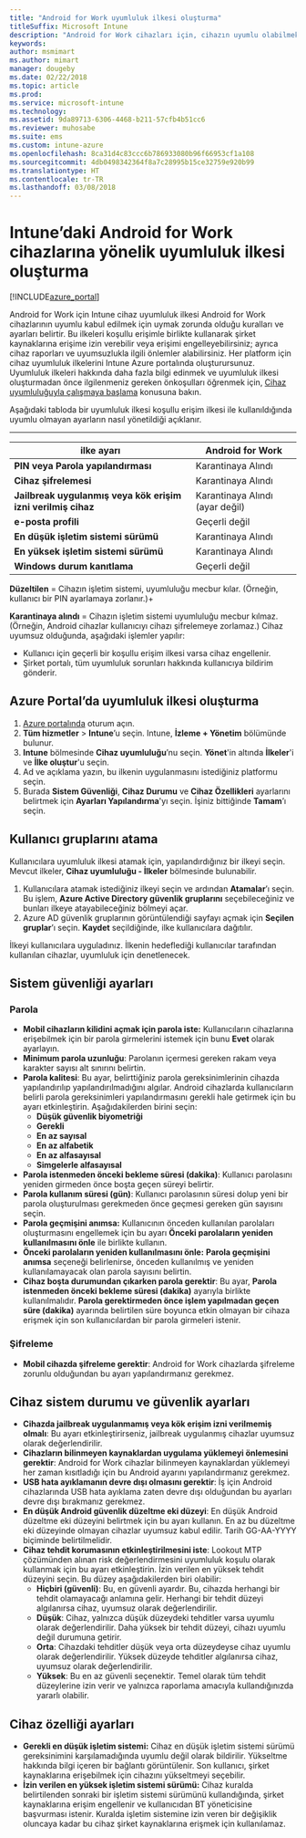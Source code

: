 ```yaml
---
title: "Android for Work uyumluluk ilkesi oluşturma"
titleSuffix: Microsoft Intune
description: "Android for Work cihazları için, cihazın uyumlu olabilmek için karşılamak zorunda olduğu gereksinimleri belirtebileceğiniz bir Intune cihaz uyumluluk ilkesi oluşturun."
keywords: 
author: msmimart
ms.author: mimart
manager: dougeby
ms.date: 02/22/2018
ms.topic: article
ms.prod: 
ms.service: microsoft-intune
ms.technology: 
ms.assetid: 9da89713-6306-4468-b211-57cfb4b51cc6
ms.reviewer: muhosabe
ms.suite: ems
ms.custom: intune-azure
ms.openlocfilehash: 8ca31d4c83ccc6b786933080b96f66953cf1a108
ms.sourcegitcommit: 4db0498342364f8a7c28995b15ce32759e920b99
ms.translationtype: HT
ms.contentlocale: tr-TR
ms.lasthandoff: 03/08/2018
---
```

# <a name="how-to-create-a-device-compliance-policy-for-android-for-work-devices-in-intune"></a>Intune’daki Android for Work cihazlarına yönelik uyumluluk ilkesi oluşturma


[!INCLUDE[azure_portal](./includes/azure_portal.md)]

Android for Work için Intune cihaz uyumluluk ilkesi Android for Work cihazlarının uyumlu kabul edilmek için uymak zorunda olduğu kuralları ve ayarları belirtir. Bu ilkeleri koşullu erişimle birlikte kullanarak şirket kaynaklarına erişime izin verebilir veya erişimi engelleyebilirsiniz; ayrıca cihaz raporları ve uyumsuzlukla ilgili önlemler alabilirsiniz. Her platform için cihaz uyumluluk ilkelerini Intune Azure portalında oluşturursunuz. Uyumluluk ilkeleri hakkında daha fazla bilgi edinmek ve uyumluluk ilkesi oluşturmadan önce ilgilenmeniz gereken önkoşulları öğrenmek için, [Cihaz uyumluluğuyla çalışmaya başlama](device-compliance-get-started.md) konusuna bakın.

Aşağıdaki tabloda bir uyumluluk ilkesi koşullu erişim ilkesi ile kullanıldığında uyumlu olmayan ayarların nasıl yönetildiği açıklanır.

--------------------------

|**ilke ayarı**| **Android for Work** |
| --- | --- |
| **PIN veya Parola yapılandırması** |  Karantinaya Alındı |
| **Cihaz şifrelemesi** |  Karantinaya Alındı |
| **Jailbreak uygulanmış veya kök erişim izni verilmiş cihaz** | Karantinaya Alındı (ayar değil) |
| **e-posta profili** | Geçerli değil |
| **En düşük işletim sistemi sürümü** | Karantinaya Alındı |
| **En yüksek işletim sistemi sürümü** | Karantinaya Alındı |
| **Windows durum kanıtlama** |Geçerli değil |

**Düzeltilen** = Cihazın işletim sistemi, uyumluluğu mecbur kılar. (Örneğin, kullanıcı bir PIN ayarlamaya zorlanır.)+

**Karantinaya alındı** = Cihazın işletim sistemi uyumluluğu mecbur kılmaz. (Örneğin, Android cihazlar kullanıcıyı cihazı şifrelemeye zorlamaz.) Cihaz uyumsuz olduğunda, aşağıdaki işlemler yapılır:

- Kullanıcı için geçerli bir koşullu erişim ilkesi varsa cihaz engellenir.
- Şirket portalı, tüm uyumluluk sorunları hakkında kullanıcıya bildirim gönderir.

## <a name="create-a-compliance-policy-in-the-azure-portal"></a>Azure Portal’da uyumluluk ilkesi oluşturma

1. [Azure portalında](https://portal.azure.com) oturum açın.
2. **Tüm hizmetler** > **Intune**’u seçin. Intune, **İzleme + Yönetim** bölümünde bulunur.
1. **Intune** bölmesinde **Cihaz uyumluluğu**’nu seçin. **Yönet**'in altında **İlkeler**'i ve **İlke oluştur**'u seçin.
2. Ad ve açıklama yazın, bu ilkenin uygulanmasını istediğiniz platformu seçin.
3. Burada **Sistem Güvenliği**, **Cihaz Durumu** ve **Cihaz Özellikleri** ayarlarını belirtmek için **Ayarları Yapılandırma**'yı seçin. İşiniz bittiğinde **Tamam**’ı seçin.

<!--- 4. Choose **Actions for noncompliance** to say what actions should happen when a device is determined as noncompliant with this policy.
5. In the **Actions for noncompliance** pane, choose **Add** to create a new action.  The action parameters pane allows you to specify the action, email recipients that should receive the notification in addition to the user of the device, and the content of the notification that you want to send.
6. The message template option allows you to create several custom emails depending on when the action is set to take. For example, you can create a message for notifications that are sent for the first time and a different message for final warning before access is blocked. The custom messages that you create can be used for all your device compliance policy.
7. Specify the **Grace period** which determines when that action to take place.  For example, you may want to send a notification as soon as the device is evaluated as noncompliant, but allow some time before enforcing the conditional access policy to block access to company resources like SharePoint online.
8. Choose **Add** to finish creating the action.
9. You can create multiple actions and the sequence in which they should occur. Choose **Ok** when you are finished creating all the actions.--->

## <a name="assign-user-groups"></a>Kullanıcı gruplarını atama

Kullanıcılara uyumluluk ilkesi atamak için, yapılandırdığınız bir ilkeyi seçin. Mevcut ilkeler, **Cihaz uyumluluğu - İlkeler** bölmesinde bulunabilir.

1. Kullanıcılara atamak istediğiniz ilkeyi seçin ve ardından **Atamalar**’ı seçin. Bu işlem, **Azure Active Directory güvenlik gruplarını** seçebileceğiniz ve bunları ilkeye atayabileceğiniz bölmeyi açar.
2. Azure AD güvenlik gruplarının görüntülendiği sayfayı açmak için **Seçilen gruplar**’ı seçin.  **Kaydet** seçildiğinde, ilke kullanıcılara dağıtılır.

İlkeyi kullanıcılara uyguladınız.  İlkenin hedeflediği kullanıcılar tarafından kullanılan cihazlar, uyumluluk için denetlenecek.

<!--- ##  Compliance policy settings--->

## <a name="system-security-settings"></a>Sistem güvenliği ayarları

### <a name="password"></a>Parola

- **Mobil cihazların kilidini açmak için parola iste:** Kullanıcıların cihazlarına erişebilmek için bir parola girmelerini istemek için bunu **Evet** olarak ayarlayın.
- **Minimum parola uzunluğu**: Parolanın içermesi gereken rakam veya karakter sayısı alt sınırını belirtin.
- **Parola kalitesi**: Bu ayar, belirttiğiniz parola gereksinimlerinin cihazda yapılandırılıp yapılandırılmadığını algılar. Android cihazlarda kullanıcıların belirli parola gereksinimleri yapılandırmasını gerekli hale getirmek için bu ayarı etkinleştirin. Aşağıdakilerden birini seçin:
  - **Düşük güvenlik biyometriği**
  - **Gerekli**
  - **En az sayısal**
  - **En az alfabetik**
  - **En az alfasayısal**
  - **Simgelerle alfasayısal**
- **Parola istenmeden önceki bekleme süresi (dakika)**: Kullanıcı parolasını yeniden girmeden önce boşta geçen süreyi belirtir.
- **Parola kullanım süresi (gün)**: Kullanıcı parolasının süresi dolup yeni bir parola oluşturulması gerekmeden önce geçmesi gereken gün sayısını seçin.
- **Parola geçmişini anımsa:** Kullanıcının önceden kullanılan parolaları oluşturmasını engellemek için bu ayarı **Önceki parolaların yeniden kullanılmasını önle** ile birlikte kullanın.
- **Önceki parolaların yeniden kullanılmasını önle:** **Parola geçmişini anımsa** seçeneği belirlenirse, önceden kullanılmış ve yeniden kullanılamayacak olan parola sayısını belirtin.
- **Cihaz boşta durumundan çıkarken parola gerektir**: Bu ayar, **Parola istenmeden önceki bekleme süresi (dakika)** ayarıyla birlikte kullanılmalıdır. **Parola gerektirmeden önce işlem yapılmadan geçen süre (dakika)** ayarında belirtilen süre boyunca etkin olmayan bir cihaza erişmek için son kullanıcılardan bir parola girmeleri istenir.


### <a name="encryption"></a>Şifreleme

- **Mobil cihazda şifreleme gerektir**: Android for Work cihazlarda şifreleme zorunlu olduğundan bu ayarı yapılandırmanız gerekmez.


## <a name="device-health-and-security-settings"></a>Cihaz sistem durumu ve güvenlik ayarları

- **Cihazda jailbreak uygulanmamış veya kök erişim izni verilmemiş olmalı**: Bu ayarı etkinleştirirseniz, jailbreak uygulanmış cihazlar uyumsuz olarak değerlendirilir.
- **Cihazların bilinmeyen kaynaklardan uygulama yüklemeyi önlemesini gerektir**: Android for Work cihazlar bilinmeyen kaynaklardan yüklemeyi her zaman kısıtladığı için bu Android ayarını yapılandırmanız gerekmez.
- **USB hata ayıklamanın devre dışı olmasını gerektir**: İş için Android cihazlarında USB hata ayıklama zaten devre dışı olduğundan bu ayarları devre dışı bırakmanız gerekmez.
- **En düşük Android güvenlik düzeltme eki düzeyi**: En düşük Android düzeltme eki düzeyini belirtmek için bu ayarı kullanın. En az bu düzeltme eki düzeyinde olmayan cihazlar uyumsuz kabul edilir. Tarih GG-AA-YYYY biçiminde belirtilmelidir.
- **Cihaz tehdit korumasının etkinleştirilmesini iste**: Lookout MTP çözümünden alınan risk değerlendirmesini uyumluluk koşulu olarak kullanmak için bu ayarı etkinleştirin. İzin verilen en yüksek tehdit düzeyini seçin. Bu düzey aşağıdakilerden biri olabilir:
  - **Hiçbiri (güvenli)**: Bu, en güvenli ayardır. Bu, cihazda herhangi bir tehdit olamayacağı anlamına gelir. Herhangi bir tehdit düzeyi algılanırsa cihaz, uyumsuz olarak değerlendirilir.
  - **Düşük**: Cihaz, yalnızca düşük düzeydeki tehditler varsa uyumlu olarak değerlendirilir. Daha yüksek bir tehdit düzeyi, cihazı uyumlu değil durumuna getirir.
  - **Orta**: Cihazdaki tehditler düşük veya orta düzeydeyse cihaz uyumlu olarak değerlendirilir. Yüksek düzeyde tehditler algılanırsa cihaz, uyumsuz olarak değerlendirilir.
  - **Yüksek**: Bu en az güvenli seçenektir. Temel olarak tüm tehdit düzeylerine izin verir ve yalnızca raporlama amacıyla kullandığınızda yararlı olabilir.

## <a name="device-property-settings"></a>Cihaz özelliği ayarları

- **Gerekli en düşük işletim sistemi:** Cihaz en düşük işletim sistemi sürümü gereksinimini karşılamadığında uyumlu değil olarak bildirilir. Yükseltme hakkında bilgi içeren bir bağlantı görüntülenir. Son kullanıcı, şirket kaynaklarına erişebilmek için cihazını yükseltmeyi seçebilir.
- **İzin verilen en yüksek işletim sistemi sürümü:** Cihaz kuralda belirtilenden sonraki bir işletim sistemi sürümünü kullandığında, şirket kaynaklarına erişim engellenir ve kullanıcıdan BT yöneticisine başvurması istenir. Kuralda işletim sistemine izin veren bir değişiklik oluncaya kadar bu cihaz şirket kaynaklarına erişmek için kullanılamaz.

<!--- ## Next steps

[How to monitor device compliance](device-compliance-monitor.md)--->
